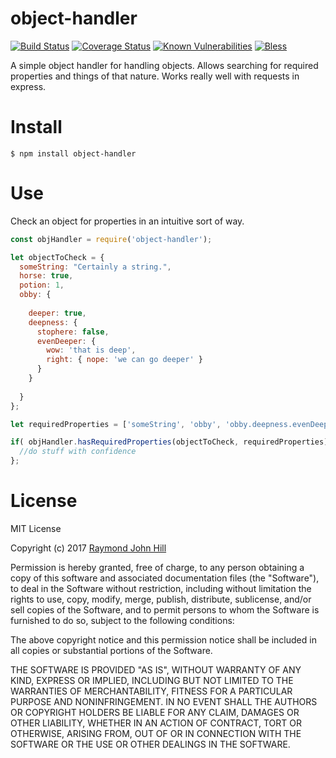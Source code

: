 # object-handler
[![Build Status](https://travis-ci.org/theinfamousrj/objecthandler.svg?branch=master)](https://travis-ci.org/theinfamousrj/objecthandler)
[![Coverage Status](https://coveralls.io/repos/github/theinfamousrj/objecthandler/badge.svg?branch=master)](https://coveralls.io/github/theinfamousrj/objecthandler?branch=master)
[![Known Vulnerabilities](https://snyk.io/test/github/theinfamousrj/objecthandler/badge.svg)](https://snyk.io/test/github/theinfamousrj/objecthandler)
[![Bless](https://cdn.rawgit.com/LunaGao/BlessYourCodeTag/master/tags/ramen.svg)](http://lunagao.github.io/BlessYourCodeTag/)

A simple object handler for handling objects. Allows searching for required properties and things of that nature. Works really well with requests in express.

# Install

```{r, engine='bash'}
$ npm install object-handler
```

# Use

Check an object for properties in an intuitive sort of way.

```javascript
const objHandler = require('object-handler');

let objectToCheck = { 
  someString: "Certainly a string.", 
  horse: true, 
  potion: 1, 
  obby: {
  
    deeper: true, 
    deepness: { 
      stophere: false, 
      evenDeeper: { 
        wow: 'that is deep', 
        right: { nope: 'we can go deeper' }
      }
    }
    
  }
};

let requiredProperties = ['someString', 'obby', 'obby.deepness.evenDeeper.wow'];

if( objHandler.hasRequiredProperties(objectToCheck, requiredProperties) ) {
  //do stuff with confidence 
};
```

# License
MIT License

Copyright (c) 2017 [Raymond John Hill](http://www.raymondjohnhill.com)

Permission is hereby granted, free of charge, to any person obtaining a copy
of this software and associated documentation files (the "Software"), to deal
in the Software without restriction, including without limitation the rights
to use, copy, modify, merge, publish, distribute, sublicense, and/or sell
copies of the Software, and to permit persons to whom the Software is
furnished to do so, subject to the following conditions:

The above copyright notice and this permission notice shall be included in all
copies or substantial portions of the Software.

THE SOFTWARE IS PROVIDED "AS IS", WITHOUT WARRANTY OF ANY KIND, EXPRESS OR
IMPLIED, INCLUDING BUT NOT LIMITED TO THE WARRANTIES OF MERCHANTABILITY,
FITNESS FOR A PARTICULAR PURPOSE AND NONINFRINGEMENT. IN NO EVENT SHALL THE
AUTHORS OR COPYRIGHT HOLDERS BE LIABLE FOR ANY CLAIM, DAMAGES OR OTHER
LIABILITY, WHETHER IN AN ACTION OF CONTRACT, TORT OR OTHERWISE, ARISING FROM,
OUT OF OR IN CONNECTION WITH THE SOFTWARE OR THE USE OR OTHER DEALINGS IN THE
SOFTWARE.
